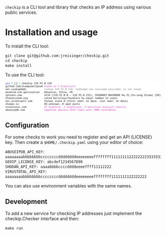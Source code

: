 `checkip` is a CLI tool and library that checks an IP address using various
public services.

# Installation and usage

To install the CLI tool:

```
git clone git@github.com:jreisinger/checkip.git
cd checkip
make install
```

To use the CLI tool:

![](checkip.png)

## Configuration

For some checks to work you need to register and get an API (LICENSE) key.
Then create a `$HOME/.checkip.yaml` using your editor of choice:

```
ABUSEIPDB_API_KEY: aaaaaaaabbbbbbbbccccccccddddddddeeeeeeeeffffffff11111111222222223333333344444444
GEOIP_LICENSE_KEY: abcdef1234567890
SHODAN_API_KEY: aaaabbbbccccddddeeeeffff11112222
VIRUSTOTAL_API_KEY: aaaaaaaabbbbbbbbccccccccddddddddeeeeeeeeffffffff1111111122222222
```

You can also use environment variables with the same names.

## Development

To add a new service for checking IP addresses just implement the
checkip.Checker interface and then:

```
make run
```